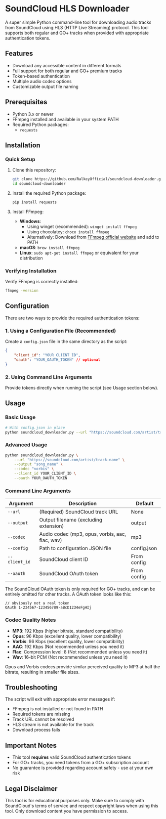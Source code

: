 # SoundCloud HLS Downloader

A super simple Python command-line tool for downloading audio tracks from SoundCloud using HLS (HTTP Live Streaming) protocol. This tool supports both regular and GO+ tracks when provided with appropriate authentication tokens.

## Features

- Download any accessible content in different formats
- Full support for both regular and GO+ premium tracks
- Token-based authentication
- Multiple audio codec options
- Customizable output file naming

## Prerequisites

- Python 3.x or newer
- FFmpeg installed and available in your system PATH
- Required Python packages:
  - `requests`

## Installation

### Quick Setup

1. Clone this repository:
   ```bash
   git clone https://github.com/RalkeyOfficial/soundcloud-downloader.git
   cd soundcloud-downloader
   ```

2. Install the required Python package:
   ```bash
   pip install requests
   ```

3. Install FFmpeg:
   - **Windows**:
     - Using winget (recommended): `winget install ffmpeg`
     - Using chocolatey: `choco install ffmpeg`
     - Alternatively: Download from [FFmpeg official website](https://ffmpeg.org/download.html) and add to PATH
   - **macOS**: `brew install ffmpeg`
   - **Linux**: `sudo apt-get install ffmpeg` or equivalent for your distribution

### Verifying Installation

Verify FFmpeg is correctly installed:
```bash
ffmpeg -version
```

## Configuration

There are two ways to provide the required authentication tokens:

### 1. Using a Configuration File (Recommended)

Create a `config.json` file in the same directory as the script:

```json
{
	"client_id": "YOUR_CLIENT_ID",
	"oauth": "YOUR_OAUTH_TOKEN" // optional
}
```

### 2. Using Command Line Arguments

Provide tokens directly when running the script (see Usage section below).

## Usage

### Basic Usage

```bash
# With config.json in place
python soundcloud_downloader.py --url "https://soundcloud.com/artist/track-name" --output "song_name"
```

### Advanced Usage

```bash
python soundcloud_downloader.py \
    --url "https://soundcloud.com/artist/track-name" \
    --output "song_name" \
    --codec "vorbis" \
    --client_id YOUR_CLIENT_ID \
    --oauth YOUR_OAUTH_TOKEN
```

### Command Line Arguments

| Argument | Description | Default |
|----------|-------------|---------|
| `--url` | (Required) SoundCloud track URL | None |
| `--output` | Output filename (excluding extension) | output |
| `--codec` | Audio codec (mp3, opus, vorbis, aac, flac, wav) | mp3 |
| `--config` | Path to configuration JSON file | config.json |
| `--client_id` | SoundCloud client ID | From config |
| `--oauth` | SoundCloud OAuth token | From config |

The SoundCloud OAuth token is only required for GO+ tracks, and can be entirely omitted for other tracks.
A OAuth token looks like this:
```
// obviously not a real token
OAuth 1-234567-123456789-aBcD1234eFgHIj
```

### Codec Quality Notes

- **MP3**: 192 Kbps (higher bitrate, standard compatibility)
- **Opus**: 96 Kbps (excellent quality, lower compatibility)
- **Vorbis**: 96 Kbps (excellent quality, lower compatibility)
- **AAC**: 192 Kbps (Not recommended unless you need it)
- **Flac**: Compression level: 8 (Not recommended unless you need it)
- **Wav**: 16-bit PCM (Not recommended unless you need it)

Opus and Vorbis codecs provide similar perceived quality to MP3 at half the bitrate, resulting in smaller file sizes.

## Troubleshooting

The script will exit with appropriate error messages if:

- FFmpeg is not installed or not found in PATH
- Required tokens are missing
- Track URL cannot be resolved
- HLS stream is not available for the track
- Download process fails

## Important Notes

- This tool **requires** valid SoundCloud authentication tokens
- For GO+ tracks, you need tokens from a GO+ subscription account
- No guarantee is provided regarding account safety - use at your own risk

## Legal Disclaimer

This tool is for educational purposes only. Make sure to comply with SoundCloud's terms of service and respect copyright laws when using this tool. Only download content you have permission to access.
